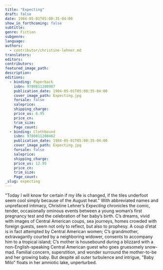 ```yaml
---
title: "Expecting"
draft: false
date: 1984-05-01T05:00:35-04:00
show_in_forthcoming: false
subtitle:
genre: Fiction
subgenre:
language:
authors:
  - contributor/christine-lehner.md
translators:
editors:
contributors:
featured_image_path:
description:
editions:
  - binding: Paperback
    isbn: 9780811208987
    publication_date: 1984-05-01T05:00:35-04:00
    cover_image_path: Expecting.jpg
    forsale: false
    saleprice:
    shipping_charge:
    price_us: 6.95
    price_cn:
    trim_size:
    Page_count:
  - binding: Clothbound
    isbn: 9780811208482
    publication_date: 1984-05-01T05:00:35-04:00
    cover_image_path: Expecting.jpg
    forsale: false
    saleprice:
    shipping_charge:
    price_us: 12.95
    price_cn:
    trim_size:
    Page_count:
_slug: expecting
---
```


"Today I will know for certain if my life is changed, if the tiles underfoot seem cool simply because of the August heat." With abbreviated names and unprefaced intimacy, Christine Lehner’s _Expecting_ chronicles the comic, tender, occasionally ominous events between a young woman’s first pregnancy test and the celebration of her baby’s birth. C’s dreams, vivid with images of Central American coups, sea journeys, homes crowded with foreign guests, seem not only to reflect, but also to prophesy. A coup d’etat is in fact attempted by Central American women; C’s grandmother, extravagantly courted by a neighboring widower, consents to accompany him to a tropical island; C’s mother is housebound during a blizzard with a non-English-speaking Central American guest who goes gruesomely snow-mad. Familial concern, superstition, and wonder surround the mother-to-be and her growing baby. But despite all outer turbulence and intrigue, "Baby Milo" floats in her amniotic lake, unperturbed.


